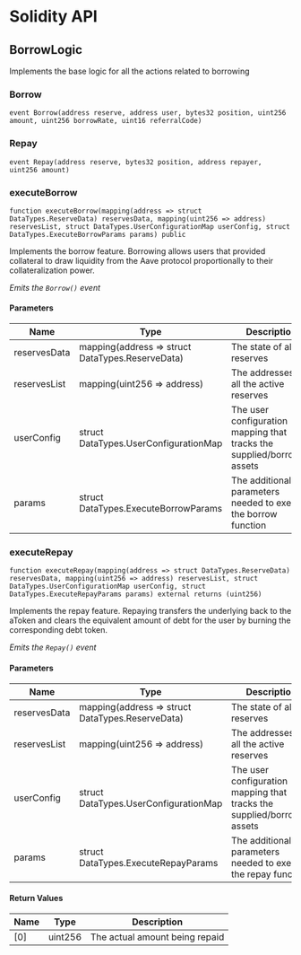 # Solidity API

## BorrowLogic

Implements the base logic for all the actions related to borrowing

### Borrow

```solidity
event Borrow(address reserve, address user, bytes32 position, uint256 amount, uint256 borrowRate, uint16 referralCode)
```

### Repay

```solidity
event Repay(address reserve, bytes32 position, address repayer, uint256 amount)
```

### executeBorrow

```solidity
function executeBorrow(mapping(address => struct DataTypes.ReserveData) reservesData, mapping(uint256 => address) reservesList, struct DataTypes.UserConfigurationMap userConfig, struct DataTypes.ExecuteBorrowParams params) public
```

Implements the borrow feature. Borrowing allows users that provided collateral to draw liquidity from the
Aave protocol proportionally to their collateralization power.

_Emits the `Borrow()` event_

#### Parameters

| Name | Type | Description |
| ---- | ---- | ----------- |
| reservesData | mapping(address &#x3D;&gt; struct DataTypes.ReserveData) | The state of all the reserves |
| reservesList | mapping(uint256 &#x3D;&gt; address) | The addresses of all the active reserves |
| userConfig | struct DataTypes.UserConfigurationMap | The user configuration mapping that tracks the supplied/borrowed assets |
| params | struct DataTypes.ExecuteBorrowParams | The additional parameters needed to execute the borrow function |

### executeRepay

```solidity
function executeRepay(mapping(address => struct DataTypes.ReserveData) reservesData, mapping(uint256 => address) reservesList, struct DataTypes.UserConfigurationMap userConfig, struct DataTypes.ExecuteRepayParams params) external returns (uint256)
```

Implements the repay feature. Repaying transfers the underlying back to the aToken and clears the
equivalent amount of debt for the user by burning the corresponding debt token.

_Emits the `Repay()` event_

#### Parameters

| Name | Type | Description |
| ---- | ---- | ----------- |
| reservesData | mapping(address &#x3D;&gt; struct DataTypes.ReserveData) | The state of all the reserves |
| reservesList | mapping(uint256 &#x3D;&gt; address) | The addresses of all the active reserves |
| userConfig | struct DataTypes.UserConfigurationMap | The user configuration mapping that tracks the supplied/borrowed assets |
| params | struct DataTypes.ExecuteRepayParams | The additional parameters needed to execute the repay function |

#### Return Values

| Name | Type | Description |
| ---- | ---- | ----------- |
| [0] | uint256 | The actual amount being repaid |


